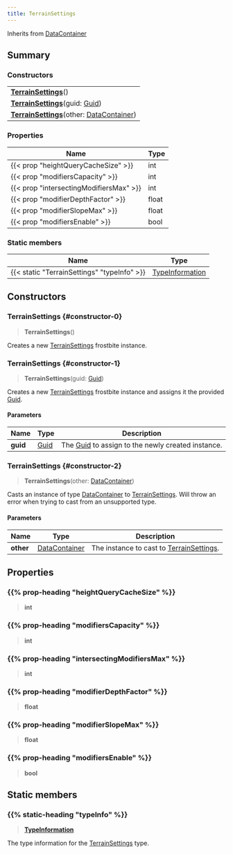 ```yaml
---
title: TerrainSettings
---
```


Inherits from [DataContainer](/vext/ref/shared/type/datacontainer)

## Summary

### Constructors

|  |
| --- |
| **[TerrainSettings](#constructor-0)**() |
| **[TerrainSettings](#constructor-1)**(guid: [Guid](/vext/ref/shared/type/guid)) |
| **[TerrainSettings](#constructor-2)**(other: [DataContainer](/vext/ref/shared/type/datacontainer)) |

### Properties

| Name | Type |
| ---- | ---- |
| {{< prop "heightQueryCacheSize" >}} | int |
| {{< prop "modifiersCapacity" >}} | int |
| {{< prop "intersectingModifiersMax" >}} | int |
| {{< prop "modifierDepthFactor" >}} | float |
| {{< prop "modifierSlopeMax" >}} | float |
| {{< prop "modifiersEnable" >}} | bool |

### Static members

| Name | Type |
| ---- | ---- |
| {{< static "TerrainSettings" "typeInfo" >}} | [TypeInformation](/vext/ref/shared/type/typeinformation) |

## Constructors

### TerrainSettings {#constructor-0}

> **TerrainSettings**()

Creates a new [TerrainSettings](/vext/ref/fb/terrainsettings) frostbite instance.

### TerrainSettings {#constructor-1}

> **TerrainSettings**(guid: [Guid](/vext/ref/shared/type/guid))

Creates a new [TerrainSettings](/vext/ref/fb/terrainsettings) frostbite instance and assigns it the provided [Guid](/vext/ref/shared/type/guid).

#### Parameters

| Name | Type | Description |
| ---- | ---- | ----------- |
| **guid** | [Guid](/vext/ref/shared/type/guid) | The [Guid](/vext/ref/shared/type/guid) to assign to the newly created instance. |

### TerrainSettings {#constructor-2}

> **TerrainSettings**(other: [DataContainer](/vext/ref/shared/type/datacontainer))

Casts an instance of type [DataContainer](/vext/ref/shared/type/datacontainer) to [TerrainSettings](/vext/ref/fb/terrainsettings). Will throw an error when trying to cast from an unsupported type.

#### Parameters

| Name | Type | Description |
| ---- | ---- | ----------- |
| **other** | [DataContainer](/vext/ref/shared/type/datacontainer) | The instance to cast to [TerrainSettings](/vext/ref/fb/terrainsettings). |

## Properties

### {{% prop-heading "heightQueryCacheSize" %}}

> **int**

### {{% prop-heading "modifiersCapacity" %}}

> **int**

### {{% prop-heading "intersectingModifiersMax" %}}

> **int**

### {{% prop-heading "modifierDepthFactor" %}}

> **float**

### {{% prop-heading "modifierSlopeMax" %}}

> **float**

### {{% prop-heading "modifiersEnable" %}}

> **bool**

## Static members

### {{% static-heading "typeInfo" %}}

> **[TypeInformation](/vext/ref/shared/type/typeinformation)**

The type information for the [TerrainSettings](/vext/ref/fb/terrainsettings) type.

